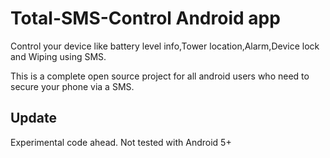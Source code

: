 # Total-SMS-Control Android app
Control your device like battery level info,Tower location,Alarm,Device lock and Wiping using SMS.

This is a complete open source project for all android users who need to secure your phone via a SMS.


## Update
Experimental code ahead. Not tested with Android 5+ 
